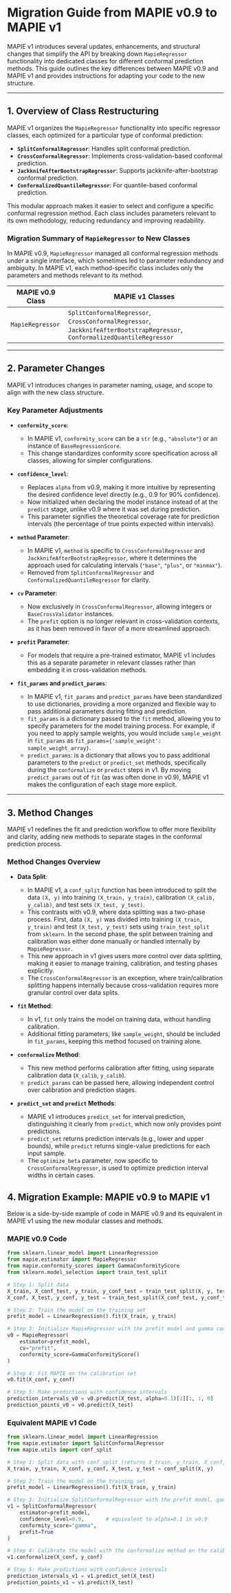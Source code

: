 # Migration Guide from MAPIE v0.9 to MAPIE v1

MAPIE v1 introduces several updates, enhancements, and structural changes that simplify the API by breaking down `MapieRegressor` functionality into dedicated classes for different conformal prediction methods. This guide outlines the key differences between MAPIE v0.9 and MAPIE v1 and provides instructions for adapting your code to the new structure.

---

## 1. Overview of Class Restructuring

MAPIE v1 organizes the `MapieRegressor` functionality into specific regressor classes, each optimized for a particular type of conformal prediction:

- **`SplitConformalRegressor`**: Handles split conformal prediction.
- **`CrossConformalRegressor`**: Implements cross-validation-based conformal prediction.
- **`JackknifeAfterBootstrapRegressor`**: Supports jackknife-after-bootstrap conformal prediction.
- **`ConformalizedQuantileRegressor`**: For quantile-based conformal prediction.

This modular approach makes it easier to select and configure a specific conformal regression method. Each class includes parameters relevant to its own methodology, reducing redundancy and improving readability.

### Migration Summary of `MapieRegressor` to New Classes

In MAPIE v0.9, `MapieRegressor` managed all conformal regression methods under a single interface, which sometimes led to parameter redundancy and ambiguity. In MAPIE v1, each method-specific class includes only the parameters and methods relevant to its method.

| MAPIE v0.9 Class | MAPIE v1 Classes                                      |
|------------------|-------------------------------------------------------|
| `MapieRegressor` | `SplitConformalRegressor`, `CrossConformalRegressor`, `JackknifeAfterBootstrapRegressor`, `ConformalizedQuantileRegressor` |

---

## 2. Parameter Changes

MAPIE v1 introduces changes in parameter naming, usage, and scope to align with the new class structure.

### Key Parameter Adjustments

- **`conformity_score`**:
  - In MAPIE v1, `conformity_score` can be a `str` (e.g., `"absolute"`) or an instance of `BaseRegressionScore`.
  - This change standardizes conformity score specification across all classes, allowing for simpler configurations.

- **`confidence_level`**:
  - Replaces `alpha` from v0.9, making it more intuitive by representing the desired confidence level directly (e.g., 0.9 for 90% confidence).
  - Now initialized when declaring the model instance instead of at the `predict` stage, unlike v0.9 where it was set during prediction.
  - This parameter signifies the theoretical coverage rate for prediction intervals (the percentage of true points expected within intervals).

- **`method` Parameter**:
  - In MAPIE v1, `method` is specific to `CrossConformalRegressor` and `JackknifeAfterBootstrapRegressor`, where it determines the approach used for calculating intervals (`"base"`, `"plus"`, or `"minmax"`).
  - Removed from `SplitConformalRegressor` and `ConformalizedQuantileRegressor` for clarity.

- **`cv` Parameter**:
  - Now exclusively in `CrossConformalRegressor`, allowing integers or `BaseCrossValidator` instances.
  - The `prefit` option is no longer relevant in cross-validation contexts, as it has been removed in favor of a more streamlined approach.

- **`prefit` Parameter**:
  - For models that require a pre-trained estimator, MAPIE v1 includes this as a separate parameter in relevant classes rather than embedding it in cross-validation methods.

- **`fit_params` and `predict_params`**:
  - In MAPIE v1, `fit_params` and `predict_params` have been standardized to use dictionaries, providing a more organized and flexible way to pass additional parameters during fitting and prediction.
  - `fit_params` is a dictionary passed to the `fit` method, allowing you to specify parameters for the model training process. For example, if you need to apply sample weights, you would include `sample_weight` in `fit_params` as `fit_params={'sample_weight': sample_weight_array}`.  
  - `predict_params`: is a dictionary that allows you to pass additional parameters to the `predict` or `predict_set` methods, specifically during the `conformalize` or `predict` steps in v1. By moving `predict_params` out of `fit` (as was often done in v0.9), MAPIE v1 makes the configuration of each stage more explicit.

---

## 3. Method Changes

MAPIE v1 redefines the fit and prediction workflow to offer more flexibility and clarity, adding new methods to separate stages in the conformal prediction process.

### Method Changes Overview

- **Data Split**:
  - In MAPIE v1, a `conf_split` function has been introduced to split the data `(X, y)` into training `(X_train, y_train)`, calibration `(X_calib, y_calib)`, and test sets `(X_test, y_test)`.
  - This contrasts with v0.9, where data splitting was a two-phase process. First, data `(X, y)` was divided into training `(X_train, y_train)` and test `(X_test, y_test)` sets using `train_test_split` from `sklearn`. In the second phase, the split between training and calibration was either done manually or handled internally by `MapieRegressor`.
  - This new approach in v1 gives users more control over data splitting, making it easier to manage training, calibration, and testing phases explicitly.
  - The `CrossConformalRegressor` is an exception, where train/calibration splitting happens internally because cross-validation requires more granular control over data splits.

- **`fit` Method**:
  - In v1, `fit` only trains the model on training data, without handling calibration.
  - Additional fitting parameters, like `sample_weight`, should be included in `fit_params`, keeping this method focused on training alone.

- **`conformalize` Method**:
  - This new method performs calibration after fitting, using separate calibration data (`X_calib`, `y_calib`).
  - `predict_params` can be passed here, allowing independent control over calibration and prediction stages.

- **`predict_set` and `predict` Methods**:
  - MAPIE v1 introduces `predict_set` for interval prediction, distinguishing it clearly from `predict`, which now only provides point predictions.
  - `predict_set` returns prediction intervals (e.g., lower and upper bounds), while `predict` returns single-value predictions for each input sample.
  - The `optimize_beta` parameter, now specific to `CrossConformalRegressor`, is used to optimize prediction interval widths in certain cases.

## 4. Migration Example: MAPIE v0.9 to MAPIE v1

Below is a side-by-side example of code in MAPIE v0.9 and its equivalent in MAPIE v1 using the new modular classes and methods.

### MAPIE v0.9 Code

```python
from sklearn.linear_model import LinearRegression
from mapie.estimator import MapieRegressor
from mapie.conformity_scores import GammaConformityScore
from sklearn.model_selection import train_test_split

# Step 1: Split data
X_train, X_conf_test, y_train, y_conf_test = train_test_split(X, y, test_size=0.4)
X_conf, X_test, y_conf, y_test = train_test_split(X_conf_test, y_conf_test, test_size=0.5)

# Step 2: Train the model on the training set
prefit_model = LinearRegression().fit(X_train, y_train)

# Step 3: Initialize MapieRegressor with the prefit model and gamma conformity score
v0 = MapieRegressor(
    estimator=prefit_model,
    cv="prefit",
    conformity_score=GammaConformityScore()
)

# Step 4: Fit MAPIE on the calibration set
v0.fit(X_conf, y_conf)

# Step 5: Make predictions with confidence intervals
prediction_intervals_v0 = v0.predict(X_test, alpha=0.1)[1][:, :, 0]
prediction_points_v0 = v0.predict(X_test)
```

### Equivalent MAPIE v1 Code

```python
from sklearn.linear_model import LinearRegression
from mapie.estimator import SplitConformalRegressor
from mapie.utils import conf_split

# Step 1: Split data with conf_split (returns X_train, y_train, X_conf, y_conf, X_test, y_test)
X_train, y_train, X_conf, y_conf, X_test, y_test = conf_split(X, y)

# Step 2: Train the model on the training set
prefit_model = LinearRegression().fit(X_train, y_train)

# Step 3: Initialize SplitConformalRegressor with the prefit model, gamma conformity score, and prefit option
v1 = SplitConformalRegressor(
    estimator=prefit_model,
    confidence_level=0.9,       # equivalent to alpha=0.1 in v0.9
    conformity_score="gamma",
    prefit=True
)

# Step 4: Calibrate the model with the conformalize method on the calibration set
v1.conformalize(X_conf, y_conf)

# Step 5: Make predictions with confidence intervals
prediction_intervals_v1 = v1.predict_set(X_test)
prediction_points_v1 = v1.predict(X_test)
```